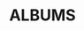 ---
layout: album_gallery
resource: instagram
title: "ALBUMS"
description: "archive"
active: gallery
header-img: "img/gallery-bg.jpg"
images:
- image_path: /minhminh_014/ao_dai/snaptik_7480143524978019592_1.jpeg
  gallery-folder: /gallery/minhminh_014/ao_dai/
  gallery-name: ao_dai
  gallery-date: April 2025
- image_path: /minhminh_014/New folder/snaptik_7379271808144444690_1.jpeg
  gallery-folder: /gallery/minhminh_014/New folder/
  gallery-name: New folder
  gallery-date: April 2025
---